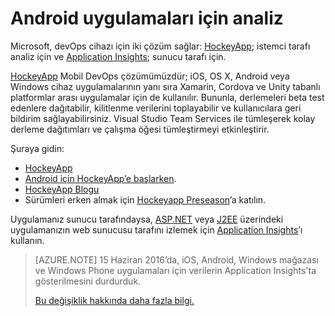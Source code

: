 <properties
    pageTitle="Android uygulamaları için analiz"
    description="Android uygulamanızın kullanımını ve performansını analiz edin."
    services="application-insights"
    documentationCenter="android"
    authors="alancameronwills"
    manager="douge"/>

<tags
    ms.service="application-insights"
    ms.workload="mobile"
    ms.tgt_pltfrm="mobile-android"
    ms.devlang="na"
    ms.topic="get-started-article"
    ms.date="03/17/2016"
    ms.author="awills"/>

# Android uygulamaları için analiz

Microsoft, devOps cihazı için iki çözüm sağlar: [HockeyApp](http://hockeyapp.net/); istemci tarafı analiz için ve [Application Insights](app-insights-overview.md); sunucu tarafı için.

[HockeyApp](http://hockeyapp.net/) Mobil DevOps çözümümüzdür; iOS, OS X, Android veya Windows cihaz uygulamalarının yanı sıra Xamarin, Cordova ve Unity tabanlı platformlar arası uygulamalar için de kullanılır. Bununla, derlemeleri beta test edenlere dağıtabilir, kilitlenme verilerini toplayabilir ve kullanıcılara geri bildirim sağlayabilirsiniz. Visual Studio Team Services ile tümleşerek kolay derleme dağıtımları ve çalışma öğesi tümleştirmeyi etkinleştirir.

Şuraya gidin:

* [HockeyApp](http://support.hockeyapp.net/kb)
* [Android için HockeyApp’e başlarken](http://support.hockeyapp.net/kb/client-integration-android/hockeyapp-for-android-sdk).
* [HockeyApp Blogu](http://hockeyapp.net/blog/)
* Sürümleri erken almak için [Hockeyapp Preseason](http://hockeyapp.net/preseason/)’a katılın.

Uygulamanız sunucu tarafındaysa, [ASP.NET](app-insights-asp-net.md) veya [J2EE](app-insights-java-get-started.md) üzerindeki uygulamanızın web sunucusu tarafını izlemek için [Application Insights](app-insights-overview.md)’ı kullanın. 

> [AZURE.NOTE] 15 Haziran 2016’da, iOS, Android, Windows mağazası ve Windows Phone uygulamaları için verilerin Application Insights'ta gösterilmesini durdurduk.
>
> [Bu değişiklik hakkında daha fazla bilgi.](https://azure.microsoft.com/blog/transitioning-mobile-apps-from-application-insights-to-hockeyapp/)



<!----HONumber=Jun16_HO2-->


